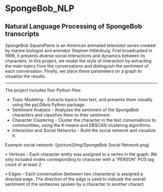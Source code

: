 # SpongeBob_NLP

Natural Language Processing of SpongeBob transcripts
---------------------------------------------------
SpongeBob SquarePants is an American animated television series created by marine biologist and animator Stephen Hillenburg. Frist broadcasted in 1999, it presents diverse social interactions and dynamics between its characters. In this project, we model the style of interaction by extracting the main topics from the conversations and distinguish the sentiment of each conversation. Finally, we place these parameters on a graph to visualize the results.

____________________________________________________
The project includes four Python files:
* Topic Modeling  - Extracts topics from text, and presents them visually using the pyLDAvis Python package.
* Sentiment Analysis - Analyzes the sentiment of the SpongeBob characters and clasisfies them to their sentiment.
* Character Clustering - Cluster the character in the text conversations to communitites, using the K-means and DBSCAN clustering algorithms.
* Interaction and Social Networks - Build the social network and visualize it.

Example social network:
![picture](Img/SpongeBob Social Network.png)

•	Vertices – Each character entity was assigned to a vertex in the graph. We only included nodes corresponding to character with a “PERSON” POS tag count of at least 2.

•	Edges – Each conversation (between two characters) is assigned a directed edge. The direction of the edge is used to indicate the overall sentiment of the sentences spoken by a character to another charact.
